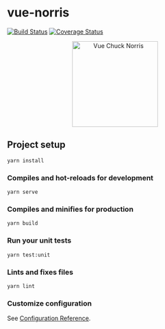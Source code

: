 # vue-norris

[![Build Status](https://travis-ci.org/brunokunace/vue-norris.svg?branch=master)](https://travis-ci.org/brunokunace/vue-norris)
[![Coverage Status](https://coveralls.io/repos/github/brunokunace/vue-norris/badge.svg?branch=master)](https://coveralls.io/github/brunokunace/vue-norris?branch=master)

<p align="center"><img width="200" src="https://i.imgur.com/tJMEEKi.png" alt="Vue Chuck Norris"></p>

## Project setup
```
yarn install
```

### Compiles and hot-reloads for development
```
yarn serve
```

### Compiles and minifies for production
```
yarn build
```

### Run your unit tests
```
yarn test:unit
```

### Lints and fixes files
```
yarn lint
```

### Customize configuration
See [Configuration Reference](https://cli.vuejs.org/config/).
